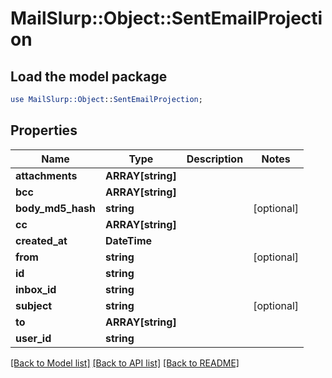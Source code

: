 # MailSlurp::Object::SentEmailProjection

## Load the model package
```perl
use MailSlurp::Object::SentEmailProjection;
```

## Properties
Name | Type | Description | Notes
------------ | ------------- | ------------- | -------------
**attachments** | **ARRAY[string]** |  | 
**bcc** | **ARRAY[string]** |  | 
**body_md5_hash** | **string** |  | [optional] 
**cc** | **ARRAY[string]** |  | 
**created_at** | **DateTime** |  | 
**from** | **string** |  | [optional] 
**id** | **string** |  | 
**inbox_id** | **string** |  | 
**subject** | **string** |  | [optional] 
**to** | **ARRAY[string]** |  | 
**user_id** | **string** |  | 

[[Back to Model list]](../README.md#documentation-for-models) [[Back to API list]](../README.md#documentation-for-api-endpoints) [[Back to README]](../README.md)


